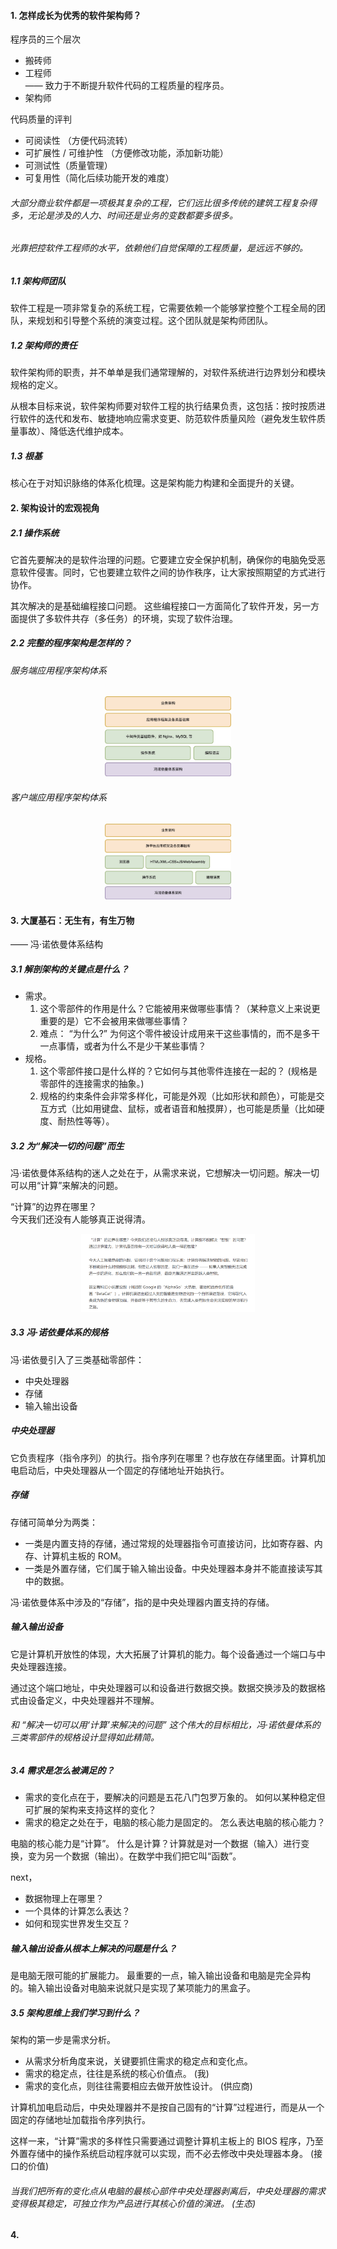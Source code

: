 #### 1. 怎样成长为优秀的软件架构师？
程序员的三个层次
* 搬砖师
* 工程师 <br>
  —— 致力于不断提升软件代码的工程质量的程序员。
* 架构师

代码质量的评判
* 可阅读性 （方便代码流转）
* 可扩展性 / 可维护性 （方便修改功能，添加新功能）
* 可测试性（质量管理）
* 可复用性（简化后续功能开发的难度）

###### 大部分商业软件都是一项极其复杂的工程，它们远比很多传统的建筑工程复杂得多，无论是涉及的人力、时间还是业务的变数都要多很多。

###### 光靠把控软件工程师的水平，依赖他们自觉保障的工程质量，是远远不够的。

##### 1.1 架构师团队
软件工程是一项非常复杂的系统工程，它需要依赖一个能够掌控整个工程全局的团队，来规划和引导整个系统的演变过程。这个团队就是架构师团队。

##### 1.2 架构师的责任
软件架构师的职责，并不单单是我们通常理解的，对软件系统进行边界划分和模块规格的定义。

从根本目标来说，软件架构师要对软件工程的执行结果负责，这包括：按时按质进行软件的迭代和发布、敏捷地响应需求变更、防范软件质量风险（避免发生软件质量事故）、降低迭代维护成本。

##### 1.3 根基
核心在于对知识脉络的体系化梳理。这是架构能力构建和全面提升的关键。

#### 2. 架构设计的宏观视角

##### 2.1 操作系统
它首先要解决的是软件治理的问题。它要建立安全保护机制，确保你的电脑免受恶意软件侵害。同时，它也要建立软件之间的协作秩序，让大家按照期望的方式进行协作。

其次解决的是基础编程接口问题。 这些编程接口一方面简化了软件开发，另一方面提供了多软件共存（多任务）的环境，实现了软件治理。

##### 2.2 完整的程序架构是怎样的？
###### 服务端应用程序架构体系
<div align="center"><img src="pics/server-program-arc.png" width="40%"></div>

###### 客户端应用程序架构体系
<div align="center"><img src="pics/client-program-arc.png" width="40%"></div>

#### 3. 大厦基石：无生有，有生万物
—— 冯·诺依曼体系结构

##### 3.1 解剖架构的关键点是什么？
* 需求。
  1. 这个零部件的作用是什么？它能被用来做哪些事情？（某种意义上来说更重要的是）它不会被用来做哪些事情？
  1. 难点： “为什么?” 为何这个零件被设计成用来干这些事情的，而不是多干一点事情，或者为什么不是少干某些事情？
* 规格。
  1. 这个零部件接口是什么样的？它如何与其他零件连接在一起的？ (规格是零部件的连接需求的抽象。)
  1. 规格的约束条件会非常多样化，可能是外观（比如形状和颜色），可能是交互方式（比如用键盘、鼠标，或者语音和触摸屏），也可能是质量（比如硬度、耐热性等等）。

##### 3.2 为“解决一切的问题”而生
冯·诺依曼体系结构的迷人之处在于，从需求来说，它想解决一切问题。解决一切可以用“计算”来解决的问题。

“计算”的边界在哪里？ <br>
今天我们还没有人能够真正说得清。
<div align="center"><img src="pics/evolution-of-computing.jpg" width="55%"></div>

##### 3.3 冯·诺依曼体系的规格
冯·诺依曼引入了三类基础零部件：
* 中央处理器
* 存储
* 输入输出设备

##### 中央处理器
它负责程序（指令序列）的执行。指令序列在哪里？也存放在存储里面。计算机加电启动后，中央处理器从一个固定的存储地址开始执行。

##### 存储
存储可简单分为两类：
* 一类是内置支持的存储，通过常规的处理器指令可直接访问，比如寄存器、内存、计算机主板的 ROM。
* 一类是外置存储，它们属于输入输出设备。中央处理器本身并不能直接读写其中的数据。

冯·诺依曼体系中涉及的“存储”，指的是中央处理器内置支持的存储。

##### 输入输出设备
它是计算机开放性的体现，大大拓展了计算机的能力。每个设备通过一个端口与中央处理器连接。

通过这个端口地址，中央处理器可以和设备进行数据交换。数据交换涉及的数据格式由设备定义，中央处理器并不理解。

###### 和 “解决一切可以用‘计算’来解决的问题” 这个伟大的目标相比，冯·诺依曼体系的三类零部件的规格设计显得如此精简。

##### 3.4 需求是怎么被满足的？
* 需求的变化点在于，要解决的问题是五花八门包罗万象的。 如何以某种稳定但可扩展的架构来支持这样的变化？
* 需求的稳定之处在于，电脑的核心能力是固定的。 怎么表达电脑的核心能力？

电脑的核心能力是“计算”。 什么是计算？计算就是对一个数据（输入）进行变换，变为另一个数据（输出）。在数学中我们把它叫“函数”。

next，
* 数据物理上在哪里？
* 一个具体的计算怎么表达？
* 如何和现实世界发生交互？

##### 输入输出设备从根本上解决的问题是什么？
是电脑无限可能的扩展能力。 最重要的一点，输入输出设备和电脑是完全异构的。输入输出设备对电脑来说就只是实现了某项能力的黑盒子。

##### 3.5 架构思维上我们学习到什么？
架构的第一步是需求分析。
* 从需求分析角度来说，关键要抓住需求的稳定点和变化点。
* 需求的稳定点，往往是系统的核心价值点。 (我)
* 需求的变化点，则往往需要相应去做开放性设计。 (供应商)

计算机加电启动后，中央处理器并不是按自己固有的“计算”过程进行，而是从一个固定的存储地址加载指令序列执行。

这样一来，“计算”需求的多样性只需要通过调整计算机主板上的 BIOS 程序，乃至外置存储中的操作系统启动程序就可以实现，而不必去修改中央处理器本身。 (接口的价值)

###### 当我们把所有的变化点从电脑的最核心部件中央处理器剥离后，中央处理器的需求变得极其稳定，可独立作为产品进行其核心价值的演进。 (生态)

#### 4. 
